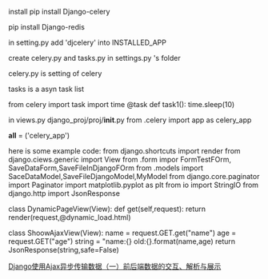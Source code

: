 install 
pip install Django-celery 

pip install Django-redis


in setting.py
  add 'djcelery' into INSTALLED_APP
 
 create celery.py and tasks.py in settings.py 's folder
 
 celery.py is setting of celery
 
 tasks is a asyn task list
 
 from celery import task
 import time
 @task
 def task1():
    time.sleep(10)
    
in views.py
django_proj/proj/__init__.py
from .celery import app as celery_app

__all__ = ('celery_app')



here is some example code:
  from django.shortcuts import render
  from django.ciews.generic import View
  from .form impor FormTestFOrm, SaveDataForm,SaveFileInDjangoFOrm
  from .models import SaceDataModel,SaveFileDjangoModel,MyModel
  from django.core.paginator import Paginator
  import matplotlib.pyplot as plt
  from io import StringIO
  from django.http import JsonResponse
  
  class DynamicPageView(View):
      def get(self,request):
          return render(request,@dynamic_load.html)
          
  class ShoowAjaxView(View):
      name = request.GET.get("name")
      age = request.GET("age")
      string = "name:{} old:{}.format(name,age)
      return JsonResponse(string,safe=False)
      
      
[Django使用Ajax异步传输数据（一）前后端数据的交互、解析与展示](https://blog.csdn.net/weixin_35757704/article/details/127297338?ops_request_misc=&request_id=&biz_id=102&utm_term=django%20%E5%BC%82%E6%AD%A5%E9%80%9A%E4%BF%A1&utm_medium=distribute.pc_search_result.none-task-blog-2~all~sobaiduweb~default-9-127297338.nonecase&spm=1018.2226.3001.4187)
